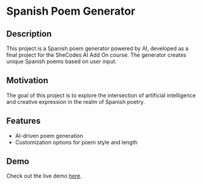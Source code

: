 # Spanish Poem Generator

## Description
This project is a Spanish poem generator powered by AI, developed as a final project for the SheCodes AI Add On course. The generator creates unique Spanish poems based on user input.

## Motivation
The goal of this project is to explore the intersection of artificial intelligence and creative expression in the realm of Spanish poetry.
## Features
- AI-driven poem generation
- Customization options for poem style and length
  
## Demo
Check out the live demo [here](https://spanish-poem-ai.netlify.app/).
